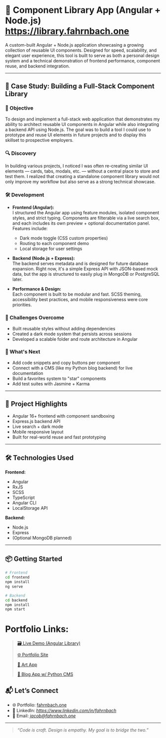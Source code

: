 # 🧩 Component Library App (Angular + Node.js) https://library.fahrnbach.one

A custom-built Angular + Node.js application showcasing a growing collection of reusable UI components. Designed for speed, scalability, and elegant user experience, this tool is built to serve as both a personal design system and a technical demonstration of frontend performance, component reuse, and backend integration.

---

## 🧠 Case Study: Building a Full-Stack Component Library

### 🎯 Objective

To design and implement a full-stack web application that demonstrates my ability to architect reusable UI components in Angular while also integrating a backend API using Node.js. The goal was to build a tool I could use to prototype and reuse UI elements in future projects and to display this skillset to prospective employers.

### 🔍 Discovery

In building various projects, I noticed I was often re-creating similar UI elements — cards, tabs, modals, etc. — without a central place to store and test them. I realized that creating a standalone component library would not only improve my workflow but also serve as a strong technical showcase.

### 🛠️ Development

- **Frontend (Angular):**  
  I structured the Angular app using feature modules, isolated component styles, and strict typing. Components are filterable via a live search box, and each includes its own preview + optional documentation panel.  
  Features include:
  - Dark mode toggle (CSS custom properties)
  - Routing to each component demo
  - Local storage for user settings

- **Backend (Node.js + Express):**  
  The backend serves metadata and is designed for future database expansion. Right now, it's a simple Express API with JSON-based mock data, but the app is structured to easily plug in MongoDB or PostgreSQL later.

- **Performance & Design:**  
  Each component is built to be modular and fast. SCSS theming, accessibility best practices, and mobile responsiveness were core priorities.

### 🧪 Challenges Overcome

- Built reusable styles without adding dependencies
- Created a dark mode system that persists across sessions
- Developed a scalable folder and route architecture in Angular

### 🌱 What's Next

- Add code snippets and copy buttons per component
- Connect with a CMS (like my Python blog backend) for live documentation
- Build a favorites system to "star" components
- Add test suites with Jasmine + Karma

---

## 🚀 Project Highlights

- Angular 16+ frontend with component sandboxing
- Express.js backend API
- Live search + dark mode
- Mobile responsive layout
- Built for real-world reuse and fast prototyping

---

## 🛠️ Technologies Used

**Frontend:**
- Angular
- RxJS
- SCSS
- TypeScript
- Angular CLI
- LocalStorage API

**Backend:**
- Node.js
- Express
- (Optional MongoDB planned)

---

## 📦 Getting Started

```bash
# Frontend
cd frontend
npm install
ng serve

# Backend
cd backend
npm install
npm start
```
# Portfolio Links:

>[🗃️ Live Demo (Angular Library)](https://library.fahrnbach.one)
>
>[🌐 Portfolio Site](https://fahrnbach.one)
>
>[🎨 Art App](https://art.fahrnbach.one)
>
>[📖 Blog App w/ Python CMS](https://blog.fahrnbach.one)

## 📬 Let’s Connect

- 🌐 Portfolio: [fahrnbach.one](https://fahrnbach.one)
- 💼 LinkedIn: *https://www.linkedin.com/in/fahrnbach*
- 📧 Email: *jacob@fahrnbach.one*

---

> *“Code is craft. Design is empathy. My goal is to bridge the two.”*

